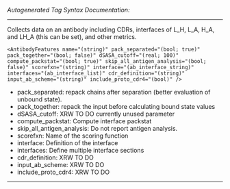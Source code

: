 _Autogenerated Tag Syntax Documentation:_

---
Collects data on an antibody including CDRs, interfaces of L_H, L_A, H_A, and LH_A (this can be set), and other metrics.

```
<AntibodyFeatures name="(string)" pack_separated="(bool; true)" pack_together="(bool; false)" dSASA_cutoff="(real; 100)" compute_packstat="(bool; true)" skip_all_antigen_analysis="(bool; false)" scorefxn="(string)" interface="(ab_interface_string)" interfaces="(ab_interface_list)" cdr_definition="(string)" input_ab_scheme="(string)" include_proto_cdr4="(bool)" />
```

-   pack_separated: repack chains after separation (better evaluation of unbound state).
-   pack_together: repack the input before calculating bound state values
-   dSASA_cutoff: XRW TO DO currently unused parameter
-   compute_packstat: Compute interface packstat
-   skip_all_antigen_analysis: Do not report antigen analysis.
-   scorefxn: Name of the scoring function
-   interface: Definition of the interface
-   interfaces: Define multiple interface sections
-   cdr_definition: XRW TO DO
-   input_ab_scheme: XRW TO DO
-   include_proto_cdr4: XRW TO DO

---
